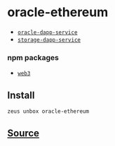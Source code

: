 
oracle-ethereum
====================









* [`oracle-dapp-service`](oracle-dapp-service.md)
* [`storage-dapp-service`](storage-dapp-service.md)
### npm packages
* [`web3`](http://npmjs.com/package/web3)


## Install
```bash
zeus unbox oracle-ethereum
```













## [Source](https://github.com/liquidapps-io/zeus-sdk/tree/master/boxes/groups/oracles/oracle-ethereum)